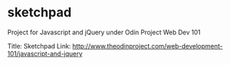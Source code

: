 # sketchpad
Project for Javascript and jQuery under Odin Project Web Dev 101

Title: Sketchpad 
Link: http://www.theodinproject.com/web-development-101/javascript-and-jquery 